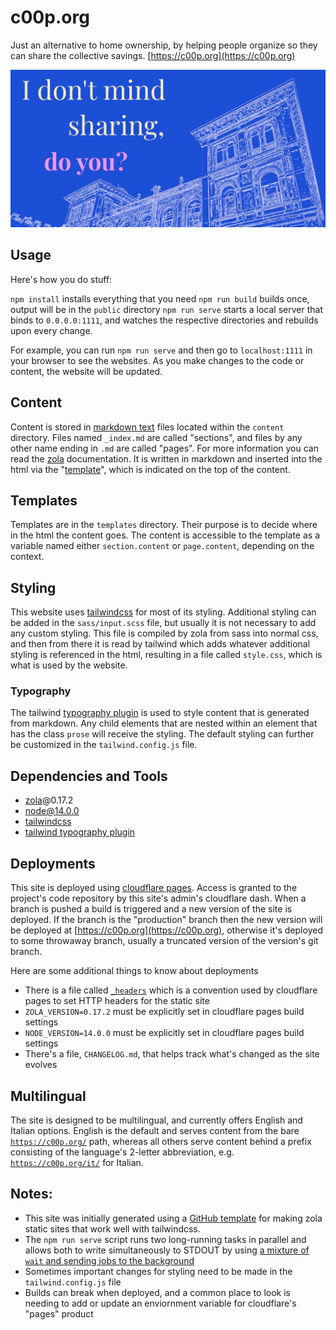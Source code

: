 # c00p.org

Just an alternative to home ownership, by helping people organize so they can share the collective savings. [https://c00p.org](https://c00p.org)

![c00p.org's open graph social preview (horizontal)](/static/illo/mockup_social-banner.jpg)

## Usage

Here's how you do stuff:

`npm install`   installs everything that you need
`npm run build` builds once, output will be in the `public` directory
`npm run serve` starts a local server that binds to `0.0.0.0:1111`, and watches the respective directories and rebuilds upon every change.

For example, you can run `npm run serve` and then go to `localhost:1111` in your browser to see the websites. As you make changes to the code or content, the website will be updated.

## Content

Content is stored in [markdown text](https://commonmark.org/help/) files located within the `content` directory. Files named `_index.md` are called "sections", and files by any other name ending in `.md` are called "pages". For more information you can read the [zola](https://getzola.com) documentation. It is written in markdown and inserted into the html via the "[template](#templates)", which is indicated on the top of the content.

## Templates

Templates are in the `templates` directory. Their purpose is to decide where in the html the content goes. The content is accessible to the template as a variable named either `section.content` or `page.content`, depending on the context.

## Styling

This website uses [tailwindcss](https://tailwindcss.com/) for most of its styling. Additional styling can be added in the `sass/input.scss` file, but usually it is not necessary to add any custom styling. This file is compiled by zola from sass into normal css, and then from there it is read by tailwind which adds whatever additional styling is referenced in the html, resulting in a file called `style.css`, which is what is used by the website.

### Typography

The tailwind [typography plugin](https://tailwindcss.com/docs/typography-plugin) is used to style content that is generated from markdown. Any child elements that are nested within an element that has the class `prose` will receive the styling. The default styling can further be customized in the `tailwind.config.js` file.

## Dependencies and Tools

* [zola](https://getzola.com)@0.17.2
* node@14.0.0
* [tailwindcss](https://tailwindcss.com/)
* [tailwind typography plugin](https://tailwindcss.com/docs/typography-plugin)

## Deployments

This site is deployed using [cloudflare pages](https://pages.cloudflare.com). Access is granted to the project's code repository by this site's admin's cloudflare dash. When a branch is pushed a build is triggered and a new version of the site is deployed. If the branch is the "production" branch then the new version will be deployed at [https://c00p.org](https://c00p.org), otherwise it's deployed to some throwaway branch, usually a truncated version of the version's git branch.

Here are some additional things to know about deployments

* There is a file called [`_headers`](https://github.com/asimpletune/c00p.org/blob/localization-support/static/_headers) which is a convention used by cloudflare pages to set HTTP headers for the static site
* `ZOLA_VERSION=0.17.2` must be explicitly set in cloudflare pages build settings
* `NODE_VERSION=14.0.0` must be explicitly set in cloudflare pages build settings
* There's a file, `CHANGELOG.md`, that helps track what's changed as the site evolves

## Multilingual

The site is designed to be multilingual, and currently offers English and Italian options. English is the default and serves content from the bare [`https://c00p.org/`](https://c00p.org/) path, whereas all others serve content behind a prefix consisting of the language's 2-letter abbreviation, e.g. [`https://c00p.org/it/`](https://c00p.org/it/) for Italian.

## Notes:

* This site was initially generated using a [GitHub template](https://github.com/asimpletune/zola-tailwindcss) for making zola static sites that work well with tailwindcss.
* The `npm run serve` script runs two long-running tasks in parallel and allows both to write simultaneously to STDOUT by using [a mixture of `wait` and sending jobs to the background](https://www.cyberciti.biz/faq/how-to-run-command-or-code-in-parallel-in-bash-shell-under-linux-or-unix/)
* Sometimes important changes for styling need to be made in the `tailwind.config.js` file
* Builds can break when deployed, and a common place to look is needing to add or update an enviornment variable for cloudflare's "pages" product